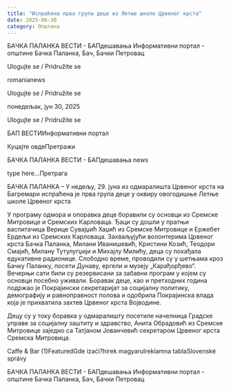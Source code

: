 ```yaml
---
title: "Испраћена прва група деце из Летње школе Црвеног крста"
date: 2025-06-30
category: Општина
---
```


БАЧКА ПАЛАНКА ВЕСТИ - БАПдешавања Информативни портал - општине Бачка Паланка, Бач, Бачки Петровац

Ulogujte se / Pridružite se

romanianews

Ulogujte se / Pridružite se

понедељак, јун 30, 2025

Ulogujte se / Pridružite se

БАП ВЕСТИИнформативни портал

Куцајте овдеПретражи

БАЧКА ПАЛАНКА ВЕСТИ - БАПдешавања news

type here...Претрага

БАЧКА ПАЛАНКА – У недељу, 29. јуна из одмаралишта Црвеног крста на Багремари испраћена је прва група деце у оквиру овогодишње Летње школе Црвеног крста

У програму одмора и опоравка деце боравили су основци из Сремске Митровице и Сремских Карловаца. Ђаци су дошли у пратњи васпитачица Верице Сувајџић Хаџић из Сремске Митровице и Ержебет Ердељи из Сремских Карловаца. Захваљујући волонтерима Црвеног крста Бачка Паланка, Милани Иванишевић, Кристини Козић, Теодори Смајић, Милану Тутулугџији и Михајлу Милићу, деца су похађала едукативне радионице. Слободно време, проводили су у шетњама кроз Бачку Паланку, посети Дунаву, ергели и музеју „Карађорђево“. Вечерњи сати били су резервисани за забавни програм у којем су основци посебно уживали.
Боравак деце, као и претходних година подржаo је Покрајински секретаријат за социјалну политику, демографију и равноправност полова и одобрила Покрајинска влада која је прихватила захтев Црвеног крста Војводине.


Децу су у току боравка у одмаралишту посетиле начелница Градске управе за социјалну заштиту и здравство, Анита Обрадовић из Сремске Митровице заједно са Татјаном Јованчевић секретаром Црвеног крста Сремска Митровица.

Caffe & Bar (1)FeaturedGde izaći?hírek magyarulreklamna tablaSlovenské správy

БАЧКА ПАЛАНКА ВЕСТИ - БАПдешавања Информативни портал - општине Бачка Паланка, Бач, Бачки Петровац
